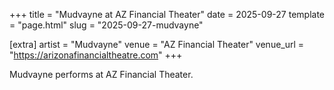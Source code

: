 +++
title = "Mudvayne at AZ Financial Theater"
date = 2025-09-27
template = "page.html"
slug = "2025-09-27-mudvayne"

[extra]
artist = "Mudvayne"
venue = "AZ Financial Theater"
venue_url = "https://arizonafinancialtheatre.com"
+++

Mudvayne performs at AZ Financial Theater.
